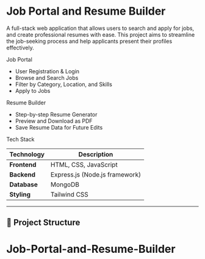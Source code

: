 # Job Portal and Resume Builder

A full-stack web application that allows users to search and apply for jobs, and create professional resumes with ease. This project aims to streamline the job-seeking process and help applicants present their profiles effectively.

Job Portal
- User Registration & Login
- Browse and Search Jobs
- Filter by Category, Location, and Skills
- Apply to Jobs

Resume Builder
- Step-by-step Resume Generator
- Preview and Download as PDF
- Save Resume Data for Future Edits
  
Tech Stack

| Technology   | Description                    |
|--------------|--------------------------------|
| **Frontend** | HTML, CSS, JavaScript          |
| **Backend**  | Express.js (Node.js framework) |
| **Database** | MongoDB                        |
| **Styling**  | Tailwind CSS                   |

---

## 📁 Project Structure

# Job-Portal-and-Resume-Builder
